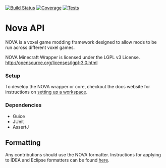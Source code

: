 [![Build Status](https://img.shields.io/travis/NOVA-Team/NOVA-Wrapper-MC.svg?style=flat-square)](https://travis-ci.org/NOVA-TEAM/NOVA-Wrapper-MC)
[![Coverage](https://img.shields.io/codecov/c/github/NOVA-Team/NOVA-Wrapper-MC.svg?style=flat-square)](https://codecov.io/github/NOVA-Team/NOVA-Wrapper-MC)
[![Tests](https://img.shields.io/jenkins/t/http/jenkins.magik6k.net/NovaWrapper-MC1.7.10.svg?style=flat-square)](http://jenkins.magik6k.net/job/NovaWrapper-MC1.7.10/lastCompletedBuild/testReport/)

Nova API
========
NOVA is a voxel game modding framework designed to allow mods to be run across different voxel games.

NOVA Minecraft Wrapper is licensed under the LGPL v3 License.
http://opensource.org/licenses/lgpl-3.0.html

### Setup
To develop the NOVA wrapper or core, checkout the docs website for instructions on [setting up a workspace](http://novaapi.net/docs/NOVA%20Development/Development%20Workspace%20Setup/).

### Dependencies
* Guice
* JUnit
* AssertJ

Formatting
------------------------
Any contributions should use the NOVA formatter. Instructions for applying to IDEA and Eclipse formatters can be found [here](http://novaapi.net/docs/NOVA%20Development/Formatting/).